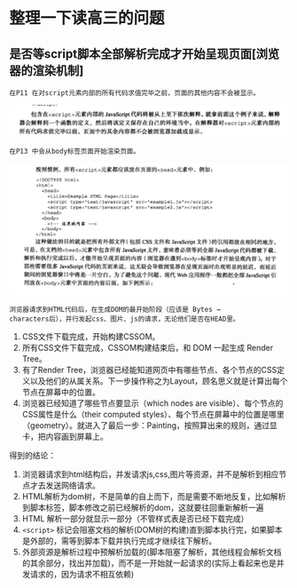 # 整理一下读高三的问题

## 是否等script脚本全部解析完成才开始呈现页面[浏览器的渲染机制]
	在P11 在对script元素内部的所有代码求值完毕之前，页面的其他内容不会被显示。
![](./img/chapter_2/1.png)

	在P13 中会从body标签页面开始渲染页面。
![](./img/chapter_2/2.png)

	浏览器请求到HTML代码后，在生成DOM的最开始阶段（应该是 Bytes → 
	characters后），并行发起css、图片、js的请求，无论他们是否在HEAD里。

1. CSS文件下载完成，开始构建CSSOM。
2. 所有CSS文件下载完成，CSSOM构建结束后，和 DOM 一起生成 Render Tree。
3. 有了Render Tree，浏览器已经能知道网页中有哪些节点、各个节点的CSS定义以及他们的从属关系。下一步操作称之为Layout，顾名思义就是计算出每个节点在屏幕中的位置。
4. 浏览器已经知道了哪些节点要显示（which nodes are visible）、每个节点的CSS属性是什么（their computed styles）、每个节点在屏幕中的位置是哪里（geometry）。就进入了最后一步：Painting，按照算出来的规则，通过显卡，把内容画到屏幕上。


得到的结论：
1. 浏览器请求到html结构后，并发请求js,css,图片等资源，并不是解析到相应节点才去发送网络请求。
2. HTML解析为dom树，不是简单的自上而下，而是需要不断地反复，比如解析到脚本标签，脚本修改之前已经解析的dom，这就要往回重新解析一遍
3. HTML 解析一部分就显示一部分（不管样式表是否已经下载完成）
4. `<script>` 标记会阻塞文档的解析(DOM树的构建)直到脚本执行完，如果脚本是外部的，需等到脚本下载并执行完成才继续往下解析。
5. 外部资源是解析过程中预解析加载的(脚本阻塞了解析，其他线程会解析文档的其余部分，找出并加载)，而不是一开始就一起请求的(实际上看起来也是并发请求的，因为请求不相互依赖)